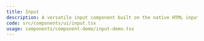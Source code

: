 ```yaml
---
title: Input
description: A versatile input component built on the native HTML input element, designed to be easily integrated into any form or user interface, providing a seamless user experience.
code: src/components/ui/input.tsx
usage: components/component-demo/input-demo.tsx
---
```

